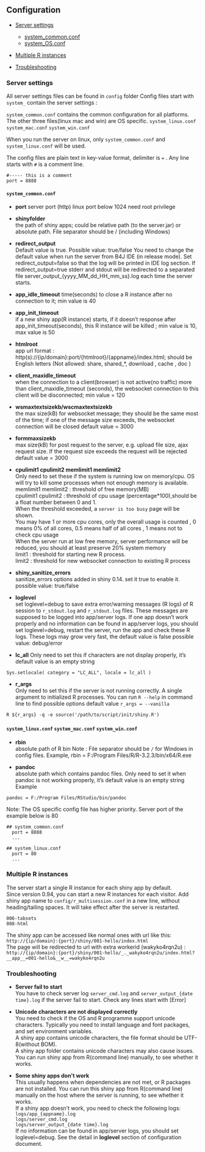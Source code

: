 ## Configuration

* [Server settings](#server-settings)
  - [system_common.conf](#system_commonconf)
  - [system_OS.conf](#system_linuxconf-system_macconf-system_winconf)  
  
* [Multiple R instances](#multiple-r-instances)

* [Troubleshooting](#troubleshooting)


### Server settings
All server settings files can be found in `config` folder Config files start with `system_` contain the server settings :

   `system_common.conf` contains the common configuration for all platforms. The other three files(linux mac and win) are OS specific.
      `system_linux.conf`
      `system_mac.conf`
      `system_win.conf`
      
When you run the server on linux, only `system_common.conf` and `system_linux.conf` will be used.

The config files are plain text in key-value format, delimiter is `=` . Any line starts with `#` is a comment line.
```
#----- this is a comment 
port = 8888 
```

#### `system_common.conf`
  - **port** 
    server port (http) linux port below 1024 need root privilege
    
  - **shinyfolder**  
    the path of shiny apps; could be relative path (to the server.jar) or absolute path. File separator should be / (including Windows)

  - **redirect_output**  
Default value is true. Possible value: true/false
You need to change the default value when run the server from B4J IDE (in release mode). Set redirect_output=false so that the log will be printed in IDE log section.
If redirect_output=true stderr and stdout will be redirected to a separated file server_output_{yyyy_MM_dd_HH_mm_ss}.log each time the server starts. 



  - **app_idle_timeout** 
time(seconds) to close a R instance after no connection to it;
min value is 40

  - **app_init_timeout**  
if a new shiny app(R instance) starts, if it doesn’t response after app_init_timeout(seconds), this R instance will be killed ;
min value is 10, max value is 50

  - **htmlroot**  
app url format : http(s)://{ip/domain}:port/{htmlroot}/{appname}/index.html; should be English letters (Not allowed: share, shared_*, download , cache , doc )

  - **client_maxidle_timeout**  
when the connection to a client(browser) is not active(no traffic) more than client_maxidle_timeout (seconds), the websocket connection to this client will be disconnected;
min value = 120

  - **wsmaxtextsizekb/wscmaxtextsizekb**  
the max size(kB) for websocket message; they should be the same most of the time; if one of the message size exceeds, the websocket connection will be closed default value = 3000

  - **formmaxsizekb**  
max size(kB) for post request to the server, e.g. upload file size, ajax request size. If the request size exceeds the request will be rejected default value = 3000

  - **cpulimit1 cpulimit2 memlimit1 memlimit2**  
Only need to set these if the system is running low on memory/cpu. OS will try to kill some processes when not enough memory is available.  
memlimit1 memlimit2 : threshold of free memory(MB)  
cpulimit1 cpulimit2 : threshold of cpu usage (percentage*100),should be a float number between 0 and 1.  
When the threshold exceeded, a `server is too busy` page will be shown.  
You may have 1 or more cpu cores, only the overall usage is counted , 0 means 0% of all cores, 0.5 means half of all cores , 1 means not to check cpu usage  
When the server run at low free memory, server performance will be reduced, you should at least preserve 20% system memory  
limit1 : threshold for starting new R process.  
limit2 : threshold for new websocket connection to existing R process  

  - **shiny_sanitize_errors**  
sanitize_errors options added in shiny 0.14. set it true to enable it. possible value: true/false

  - **loglevel**  
set loglevel=debug to save extra error/warning messages (R logs) of R session to `r_stdout.log` and `r_stdout.log` files. These messages are supposed to be logged into app/server logs. If one app doesn’t work properly and no information can be found in app/server logs, you should set loglevel=debug, restart the server, run the app and check these R logs. These logs may grow very fast, the default value is false possible value: debug/error

  - **lc_all**
Only need to set this if characters are not display properly, it’s default value is an empty string
```
Sys.setlocale( category = "LC_ALL", locale = lc_all )
```


  - **r_args**  
Only need to set this if the server is not running correctly.
A single argument to initialized R processes. You can run `R --help` in command line to find possible options
default value `r_args = --vanilla`  
```
R ${r_args} -q -e source('/path/to/script/init/shiny.R')
```




#### `system_linux.conf` `system_mac.conf` `system_win.conf`
  - **rbin**  
absolute path of R bin
Note : File separator should be `/` for Windows in config files. Example, rbin = F:/Program Files/R/R-3.2.3/bin/x64/R.exe

  - **pandoc**  
absolute path which contains pandoc files. Only need to set it when pandoc is not working properly, it’s default value is an empty string  
Example  
```
pandoc = F:/Program Files/RStudio/bin/pandoc
```




Note: The OS specific config file has higher priority. Server port of the example below is 80  
```
## system_common.conf
  port = 8888
  ...
 
## system_linux.conf
  port = 80
  ...
```



### Multiple R instances
The server start a single R instance for each shiny app by default.  
Since version 0.94, you can start a new R instances for each visitor. 
Add shiny app name to `config/r_multisession.conf` in a new line, without heading/tailing spaces. It will take effect after the server is restarted.    
```
006-tabsets
008-html
```
The shiny app can be accessed like normal ones with url like this:  
`http://{ip/domain}:{port}/shiny/001-hello/index.html`  
The page will be redirected to url with extra workerid (wakyko4rqn2u) :   
`http://{ip/domain}:{port}/shiny/001-hello/_._wakyko4rqn2u/index.html?__app__=001-hello&__w__=wakyko4rqn2u` 




### Troubleshooting

  - **Server fail to start**  
You have to check server log `server_cmd.log` and `server_output_{date time}.log` if the server fail to start. Check any lines start with [Error]

  - **Unicode characters are not displayed correctly**  
You need to check if the OS and R programme support unicode characters. Typically you need to install language and font packages, and set environment variables.  
A shiny app contains unicode characters, the file format should be UTF-8(without BOM).  
A shiny app folder contains unicode characters may also cause issues.  
You can run shiny app from R(command line) manually, to see whether it works.  

  - **Some shiny apps don't work**  
This usually happens when dependencies are not met, or R packages are not installed. 
You can run this shiny app from R(command line) manually on the host where the server is running, to see whether it works.  
If a shiny app doesn’t work, you need to check the following logs:  
`logs/app_{appname}.log`  
`logs/server_cmd.log`  
`logs/server_output_{date time}.log`  
If no information can be found in app/server logs, you should set loglevel=debug. See the detail in **loglevel** section of configuration document.








